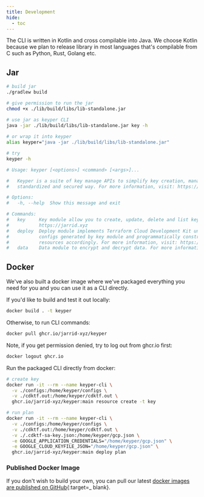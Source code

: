 ```yaml
---
title: Development
hide:
  - toc
---
```


The CLI is written in Kotlin and cross compilable into Java. We choose Kotlin because we plan to release library in most
languages that's compilable from C such as Python, Rust, Golang etc.

## Jar

```bash
# build jar
./gradlew build 

# give permission to run the jar
chmod +x ./lib/build/libs/lib-standalone.jar

# use jar as keyper CLI
java -jar ./lib/build/libs/lib-standalone.jar key -h
 
# or wrap it into keyper
alias keyper="java -jar ./lib/build/libs/lib-standalone.jar"

# try
keyper -h

# Usage: keyper [<options>] <command> [<args>]...

#   Keyper is a suite of key manage APIs to simplify key creation, management, encryption/decryption in
#   standardized and secured way. For more information, visit: https://jarrid.xyz

# Options:
#   -h, --help  Show this message and exit

# Commands:
#   key     Key module allow you to create, update, delete and list keys. For more information, visit:
#           https://jarrid.xyz
#   deploy  Deploy module implements Terraform Cloud Development Kit underneath. It scans existing key
#           configs generated by key module and programmatically construct terraform provider, modules and
#           resources accordingly. For more information, visit: https://jarrid.xyz
#   data    Data module to encrypt and decrypt data. For more information, visit: https://jarrid.xyz
```

## Docker

We've also built a docker image where we've packaged everything you need for you and you can use it as a CLI directly.

If you'd like to build and test it out locally:

```bash
docker build . -t keyper
```

Otherwise, to run CLI commands:

```bash
docker pull ghcr.io/jarrid-xyz/keyper
```

Note, if you get permission denied, try to log out from ghcr.io first:

```bash
docker logout ghcr.io
```

Run the packaged CLI directly from docker:

```bash
# create key
docker run -it --rm --name keyper-cli \
  -v ./configs:/home/keyper/configs \
  -v ./cdktf.out:/home/keyper/cdktf.out \
  ghcr.io/jarrid-xyz/keyper:main resource create -t key 

# run plan
docker run -it --rm --name keyper-cli \
  -v ./configs:/home/keyper/configs \
  -v ./cdktf.out:/home/keyper/cdktf.out \
  -v ./.cdktf-sa-key.json:/home/keyper/gcp.json \
  -e GOOGLE_APPLICATION_CREDENTIALS="/home/keyper/gcp.json" \
  -e GOOGLE_CLOUD_KEYFILE_JSON="/home/keyper/gcp.json" \
  ghcr.io/jarrid-xyz/keyper:main deploy plan
```

### Published Docker Image

If you don't wish to build your own, you can pull our
latest [docker images are published on GitHub](https://github.com/jarrid-xyz/keyper/pkgs/container/keyper){:target=_
blank}.
